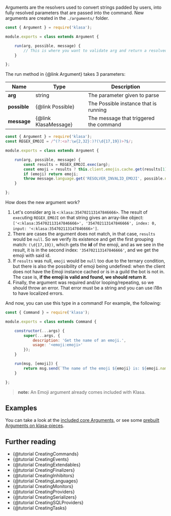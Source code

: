 Arguments are the resolvers used to convert strings padded by users, into fully resolved parameters that are passed into the command. New arguments are created in the `./arguments/` folder.

```javascript
const { Argument } = require('klasa');

module.exports = class extends Argument {

	run(arg, possible, message) {
		// This is where you want to validate arg and return a resolved param or throw an error
	}

};
```

The run method in {@link Argument} takes 3 parameters:

| Name             | Type                 | Description                            |
| ---------------- | -------------------- | -------------------------------------- |
| **arg**          | string               | The parameter given to parse           |
| **possible**     | {@link Possible}     | The Possible instance that is running  |
| **message**      | {@link KlasaMessage} | The message that triggered the command |

```javascript
const { Argument } = require('klasa');
const REGEX_EMOJI = /^(?:<a?:\w{2,32}:)?(\d{17,19})>?$/;

module.exports = class extends Argument {

	run(arg, possible, message) {
		const results = REGEX_EMOJI.exec(arg);
		const emoji = results ? this.client.emojis.cache.get(results[1]) : null;
		if (emoji) return emoji;
		throw message.language.get('RESOLVER_INVALID_EMOJI', possible.name);
	}

};
```

How does the new argument work?

1. Let's consider arg is `<:klasa:354702113147846666>`. The result of `exec`uting `REGEX_EMOJI` on that string gives an array-like object: `['<:klasa:354702113147846666>', '354702113147846666', index: 0, input: '<:klasa:354702113147846666>']`.
1. There are cases the argument does not match, in that case, `results` would be `null`. So we verify its existence and get the first grouping match: `(\d{17,19})`, which gets the **id** of the emoji, and as we see in the result, it is in the second index: `'354702113147846666'`, and we get the emoji with said id.
1. If `results` was null, `emoji` would be `null` too due to the ternary condition, but there is also the possibility of emoji being undefined: when the client does not have the Emoji instance cached or is in a guild the bot is not in. The case is, **if the emoji is valid and found, we should return it**.
1. Finally, the argument was required and/or looping/repeating, so we should throw an error. That error must be a string and you can use i18n to have localized errors.

And now, you can use this type in a command! For example, the following:

```javascript
const { Command } = require('klasa');

module.exports = class extends Command {

	constructor(...args) {
		super(...args, {
			description: 'Get the name of an emoji.',
			usage: '<emoji:emoji>'
		});
	}

	run(msg, [emoji]) {
		return msg.send(`The name of the emoji ${emoji} is: ${emoji.name}`);
	}

};
```

>**note:** An Emoji argument already comes included with Klasa.

## Examples

You can take a look at the [included core Arguments](https://github.com/dirigeants/klasa/tree/{@branch}/src/arguments), or see some [prebuilt Arguments on klasa-pieces](https://github.com/dirigeants/klasa-pieces/tree/master/arguments).

## Further reading

- {@tutorial CreatingCommands}
- {@tutorial CreatingEvents}
- {@tutorial CreatingExtendables}
- {@tutorial CreatingFinalizers}
- {@tutorial CreatingInhibitors}
- {@tutorial CreatingLanguages}
- {@tutorial CreatingMonitors}
- {@tutorial CreatingProviders}
- {@tutorial CreatingSerializers}
- {@tutorial CreatingSQLProviders}
- {@tutorial CreatingTasks}
